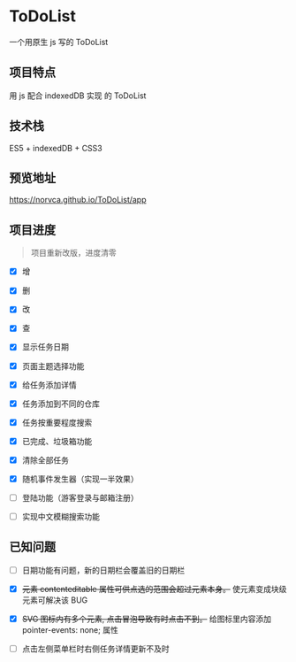 # ToDoList
一个用原生 js 写的 ToDoList



## 项目特点

用 js 配合 indexedDB 实现 的 ToDoList 



## 技术栈

ES5 + indexedDB + CSS3



## 预览地址

https://norvca.github.io/ToDoList/app



## 项目进度

>  项目重新改版，进度清零

- [x] 增
- [x] 删
- [x] 改
- [x] 查
- [x] 显示任务日期
- [x] 页面主题选择功能
- [x] 给任务添加详情
- [x] 任务添加到不同的仓库
- [x] 任务按重要程度搜索
- [x] 已完成、垃圾箱功能
- [x] 清除全部任务
- [x] 随机事件发生器（实现一半效果）
- [ ] 登陆功能（游客登录与邮箱注册）
- [ ] 实现中文模糊搜索功能


## 已知问题

- [ ] 日期功能有问题，新的日期栏会覆盖旧的日期栏

- [x] ~~元素 contenteditable 属性可供点选的范围会超过元素本身。~~
      使元素变成块级元素可解决该 BUG

- [x] ~~SVG 图标内有多个元素, 点击冒泡导致有时点击不到。~~
      给图标里内容添加 pointer-events: none; 属性

- [ ] 点击左侧菜单栏时右侧任务详情更新不及时